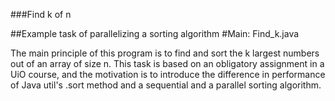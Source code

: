 ###Find k of n

##Example task of parallelizing a sorting algorithm
#Main: Find_k.java

The main principle of this program is to find and sort the k largest numbers
out of an array of size n.
This task is based on an obligatory assignment in a UiO course, and the
motivation is to introduce the difference in performance of Java util's .sort
method and a sequential and a parallel sorting algorithm.  
